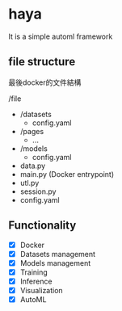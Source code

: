<!--
 * @Author: hibana2077 hibana2077@gmail.com
 * @Date: 2023-10-14 12:20:00
 * @LastEditors: hibana2077 hibana2077@gmail.com
 * @LastEditTime: 2023-10-14 18:08:42
 * @FilePath: \haya\README.md
 * @Description: 这是默认设置,请设置`customMade`, 打开koroFileHeader查看配置 进行设置: https://github.com/OBKoro1/koro1FileHeader/wiki/%E9%85%8D%E7%BD%AE
-->
# haya

It is a simple automl framework

## file structure

最後docker的文件結構

/file
- /datasets
    - config.yaml
- /pages
    - ...
- /models
    - config.yaml
- data.py
- main.py (Docker entrypoint)
- utl.py
- session.py
- config.yaml

## Functionality

- [x] Docker
- [x] Datasets management
- [x] Models management
- [x] Training
- [x] Inference
- [x] Visualization
- [x] AutoML